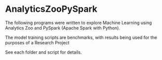 # AnalyticsZooPySpark


 The following programs were written to explore Machine Learning using Analytics Zoo and PySpark (Apache Spark with Python). 

 The model training scripts are benchmarks, with results being used for the purposes of a Research Project


 See each folder and script for details.
